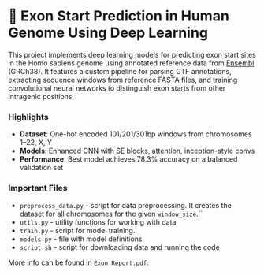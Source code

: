 # 🧬 Exon Start Prediction in Human Genome Using Deep Learning
This project implements deep learning models for predicting exon start sites in the Homo sapiens genome using annotated reference data from  [Ensembl](https://ftp.ensembl.org/pub/release-113/fasta/homo_sapiens/dna/) (GRCh38). It features a custom pipeline for parsing GTF annotations, extracting sequence windows from reference FASTA files, and training convolutional neural networks to distinguish exon starts from other intragenic positions.

### Highlights
- **Dataset**: One-hot encoded 101/201/301bp windows from chromosomes 1–22, X, Y
- **Models**: Enhanced CNN with SE blocks, attention, inception-style convs
- **Performance**: Best model achieves 78.3% accuracy on a balanced validation set


### Important Files
- `preprocess_data.py` - script for data preprocessing. It creates the dataset for all chromosomes for the given `window_size`.``
- `utils.py` - utility functions for working with data
- `train.py` - script for model training.
- `models.py`  - file with model definitions
- `script.sh` - script for downloading data and running the code

More info can be found in `Exon Report.pdf`.